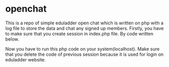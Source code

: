 # openchat
This is a repo of simple eduladder open chat which is written on php with a log file to store the data and chat any signed up members.
Firstly, you have to make sure that you create session in index.php file. By code written below.

<?php
// Starting session
session_start();
$_SESSION["username"] = "R";
?>

Now you have to run this php code on your system(localhost).
Make sure that you delete the code of previous session because it is used for login on eduladder website.
